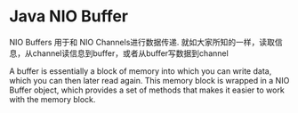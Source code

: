 # Java NIO Buffer

NIO Buffers 用于和 NIO Channels进行数据传递. 就如大家所知的一样，读取信息，从channel读信息到buffer，或者从buffer写数据到channel

A buffer is essentially a block of memory into which you can write data, which you can then later read again. This memory block is wrapped in a NIO Buffer object, which provides a set of methods that makes it easier to work with the memory block.

